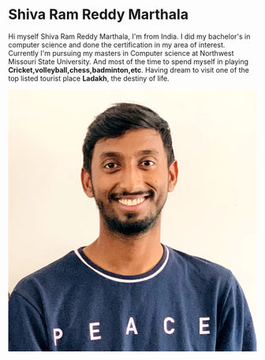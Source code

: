 # Shiva Ram Reddy Marthala
Hi myself Shiva Ram Reddy Marthala, I'm from India. I did my bachelor's in computer science and done the certification in my area of interest. Currently I'm pursuing my masters in Computer science at Northwest Missouri State University. And most of the time to spend myself in playing __Cricket,volleyball,chess,badminton,etc__. Having dream to visit one of the top listed tourist place **Ladakh**, the destiny of life.  

![myimage](images/my_image.jpg.jpg)






